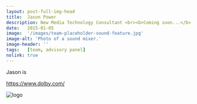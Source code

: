 ```yaml
---
layout: post-full-img-head
title:  Jason Power
description: New Media Technology Consultant <br><b>Coming soon...</b>
date:   2015-01-05
image:  '/images/team-placeholder-sound-feature.jpg'
image-alt: 'Photo of a sound mixer.'
image-header: ''
tags:   [team, advisory panel]
nolink: true
---
```

Jason is 

https://www.dolby.com/


<img class="lazy" data-src="../images/team-panel-dolby.png" alt="logo">
